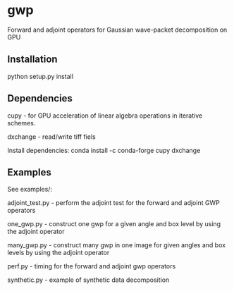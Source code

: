 # gwp
Forward and adjoint operators for Gaussian wave-packet decomposition on GPU

## Installation
python setup.py install

## Dependencies
cupy - for GPU acceleration of linear algebra operations in iterative schemes.

dxchange - read/write tiff fiels

Install dependencies: conda install -c conda-forge cupy  dxchange
## Examples
See examples/:

adjoint_test.py - perform the adjoint test for the forward and adjoint GWP operators

one_gwp.py - construct one gwp for a given angle and box level by using the adjoint operator

many_gwp.py - construct many gwp in one image for given angles and box levels by using the adjoint operator

perf.py - timing for the forward and adjoint gwp operators

synthetic.py - example of synthetic data decomposition
